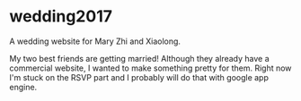 # wedding2017
A wedding website for Mary Zhi and Xiaolong.

My two best friends are getting married! Although they already have a commercial website, I wanted to make something pretty for them. Right now I'm stuck on the RSVP part and I probably will do that with google app engine.
